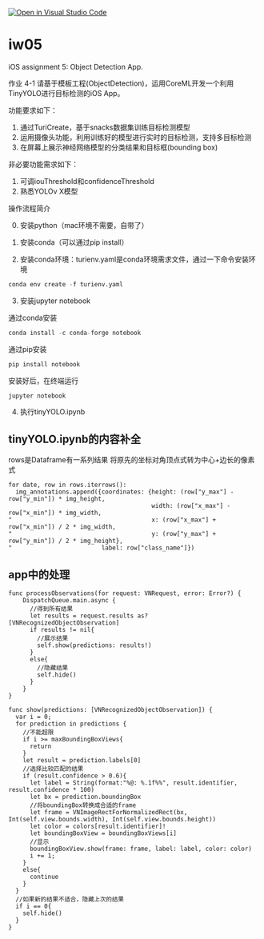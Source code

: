 [![Open in Visual Studio Code](https://classroom.github.com/assets/open-in-vscode-f059dc9a6f8d3a56e377f745f24479a46679e63a5d9fe6f495e02850cd0d8118.svg)](https://classroom.github.com/online_ide?assignment_repo_id=6539695&assignment_repo_type=AssignmentRepo)
# iw05
iOS assignment 5: Object Detection App.

作业 4-1 
  请基于模板工程(ObjectDetection)，运用CoreML开发一个利用TinyYOLO进行目标检测的iOS App。

功能要求如下：

1. 通过TuriCreate，基于snacks数据集训练目标检测模型
2. 运用摄像头功能，利用训练好的模型进行实时的目标检测，支持多目标检测
3. 在屏幕上展示神经网络模型的分类结果和目标框(bounding box)

非必要功能需求如下：

1. 可调iouThreshold和confidenceThreshold
2. 熟悉YOLOv X模型

操作流程简介

0. 安装python（mac环境不需要，自带了）

1. 安装conda（可以通过pip install）

2. 安装conda环境：turienv.yaml是conda环境需求文件，通过一下命令安装环境
```python
conda env create -f turienv.yaml
```
3. 安装jupyter notebook
  
  通过conda安装
  ```python
  conda install -c conda-forge notebook
  ```
  通过pip安装
  ```python
  pip install notebook
  ```
  安装好后，在终端运行
  ```terminal
  jupyter notebook
  ```
  
4. 执行tinyYOLO.ipynb

## tinyYOLO.ipynb的内容补全

rows是Dataframe有一系列结果
将原先的坐标对角顶点式转为中心+边长的像素式


    for date, row in rows.iterrows():
      img_annotations.append({coordinates: {height: (row["y_max"] - row["y_min"]) * img_height,       
                                            width: (row["x_max"] - row["x_min"]) * img_width,
    "                                       x: (row["x_max"] + row["x_min"]) / 2 * img_width,
    "                                       y: (row["y_max"] + row["y_min"]) / 2 * img_height},
    "                         label: row["class_name"]})

## app中的处理 

    func processObservations(for request: VNRequest, error: Error?) {
        DispatchQueue.main.async {
          //得到所有结果
          let results = request.results as? [VNRecognizedObjectObservation]
          if results != nil{
            //展示结果
            self.show(predictions: results!)
          }
          else{
            //隐藏结果
            self.hide()
          }
        }
    }

    func show(predictions: [VNRecognizedObjectObservation]) {
      var i = 0;
      for prediction in predictions {
        //不能超限
        if i >= maxBoundingBoxViews{
          return
        }
        let result = prediction.labels[0]
        //选择比较匹配的结果
        if (result.confidence > 0.6){
          let label = String(format:"%@: %.1f%%", result.identifier, result.confidence * 100)
          let bx = prediction.boundingBox
          //将boundingBox转换成合适的frame
          let frame = VNImageRectForNormalizedRect(bx, Int(self.view.bounds.width), Int(self.view.bounds.height))
          let color = colors[result.identifier]!
          let boundingBoxView = boundingBoxViews[i]
          //显示
          boundingBoxView.show(frame: frame, label: label, color: color)
          i += 1;
        }
        else{
          continue
        }
      }
      //如果新的结果不适合，隐藏上次的结果
      if i == 0{
        self.hide()
      }
    }


